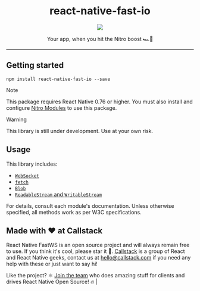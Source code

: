 <div align="center">
  <h1>react-native-fast-io</h1>
</div>

<p align="center">
  <img src="https://media1.tenor.com/m/7Ienx0j5cqoAAAAC/fast-and.gif" />
</p>

<p align="center">
  Your app, when you hit the Nitro boost 🏎️💨
</p>


---

## Getting started

```
npm install react-native-fast-io --save
```

> [!NOTE]
> This package requires React Native 0.76 or higher. You must also install and configure [Nitro Modules](https://github.com/mrousavy/nitro) to use this package.

> [!WARNING]
> This library is still under development. Use at your own risk.

## Usage

This library includes:
- [`WebSocket`](docs/ws.md)
- [`fetch`](docs/network.md)
- [`Blob`](docs/blob.md)
- [`ReadableStream` and `WritableStream`](docs/streams.md)

For details, consult each module's documentation. Unless otherwise specified, all methods work as per W3C specifications.

## Made with ❤️ at Callstack

React Native FastWS is an open source project and will always remain free to use. If you think it's cool, please star it 🌟. [Callstack](https://callstack.com) is a group of React and React Native geeks, contact us at [hello@callstack.com](mailto:hello@callstack.com) if you need any help with these or just want to say hi!

Like the project? ⚛️ [Join the team](https://callstack.com/careers/?utm_campaign=Senior_RN&utm_source=github&utm_medium=readme) who does amazing stuff for clients and drives React Native Open Source! 🔥                      |
